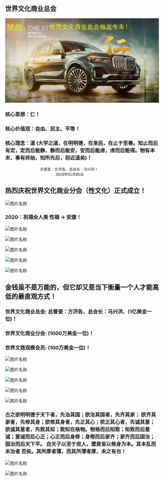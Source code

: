 ## 世界文化商业总会  
![图片名称](https://raw.githubusercontent.com/maxinghong/maxinghong.github.io/master/BMWX7x.jpg)

### 核心思想：仁！

### 核心价值观：自由、民主、平等！

### 核心理念：道 (大学之道，在明明德，在亲民，在止于至善。知止而后有定，定而后能静，静而后能安，安而后能虑，虑而后能得。物有本末，事有终始，知所先后，则近道矣)！

                    总督查：方济各、总会长：马兴洪！
                           2020年01月05日
                                                                     


## 热烈庆祝世界文化商业分会（性文化）正式成立！

![图片名称](https://timgsa.baidu.com/timg?image&quality=80&size=b9999_10000&sec=1577944436534&di=77d610a7a6e0634d2c23c4cdf6fc984d&imgtype=0&src=http%3A%2F%2Fg-search1.alicdn.com%2Fimg%2Fbao%2Fuploaded%2Fi1%2F4053667861%2FO1CN01u10SOT27wNyMWsO4F_%2521%25214053667861.jpg_300x300.jpg)

### 2020：祝福全人类 性福 -> 安康！

![图片名称](https://timgsa.baidu.com/timg?image&quality=80&size=b9999_10000&sec=1577940898003&di=134d915399fa33ed1826c54732fb2a70&imgtype=0&src=http%3A%2F%2Fs15.sinaimg.cn%2Fmiddle%2F472302e9gb3ce40cf0c5e%26690)

![图片名称](https://timgsa.baidu.com/timg?image&quality=80&size=b9999_10000&sec=1577437571925&di=d6383aab3fe9615a92b7d7001c38220a&imgtype=0&src=http%3A%2F%2Fgss0.baidu.com%2F94o3dSag_xI4khGko9WTAnF6hhy%2Fzhidao%2Fpic%2Fitem%2Ffcfaaf51f3deb48fa438cb07fb1f3a292cf57891.jpg)

![图片名称](http://img.mp.itc.cn/upload/20170208/c0136f901aa24aceb277c6a82ff297ea_th.jpg)

![图片名称](https://timgsa.baidu.com/timg?image&quality=80&size=b9999_10000&sec=1578536440&di=3ddcec316cff228aacde55aac8ae6962&imgtype=jpg&er=1&src=http%3A%2F%2Fa4.att.hudong.com%2F41%2F33%2F19300544273493153257339105813.png)


![图片名称](https://timgsa.baidu.com/timg?image&quality=80&size=b9999_10000&sec=1577942520091&di=6e1eccb312ec3b7cf578ec7723984b2d&imgtype=0&src=http%3A%2F%2Fimg1.qunarzz.com%2Ftravel%2Fd3%2F1708%2Fe3%2F9e3cb42c56bf1ab5.jpg_r_720x480x95_dbea8551.jpg)


##  金钱虽不是万能的，但它却又是当下衡量一个人才能高低的最直观方式！

### 世界文化商业总会: 总督查：方济各、总会长：马兴洪、(1亿美金一位)！
### 世界文化商业分会: (1000万美金一位)！
### 世界文商观察会员: (100万美金一位)！ 

![图片名称](https://timgsa.baidu.com/timg?image&quality=80&size=b9999_10000&sec=1578023446458&di=b8f4b810340ab2cadfde67fd3cb1d8b0&imgtype=0&src=http%3A%2F%2Fimg.yzcdn.cn%2Fupload_files%2F2018%2F07%2F21%2FFgHV6sJX_VB-Nl-NFEk7wyywB2VJ.jpg%3FimageView2%2F2%2Fw%2F580%2Fh%2F580%2Fq%2F75%2Fformat%2Fjpg)

![图片名称](https://timgsa.baidu.com/timg?image&quality=80&size=b9999_10000&sec=1578026699787&di=7fe6d69c77ec14408cf1951df0e752c6&imgtype=0&src=http%3A%2F%2F91cycn.37cy.com%2Fwww91cycn%2Fupload%2F12-08-12%2F13447505282201.jpg)

![图片名称](https://timgsa.baidu.com/timg?image&quality=80&size=b9999_10000&sec=1578621501&di=80e65a79f52b10a1ac0298e703dd50b7&imgtype=jpg&er=1&src=http%3A%2F%2Fwww.dv37.com%2Fupload%2Feditor%2F201411%2F1416895680_962883.jpg)

![图片名称](http://pic1.zhimg.com/v2-927786d0a4da794b62a676cd30c6bf41_1200x500.jpg)

![图片名称](https://timgsa.baidu.com/timg?image&quality=80&size=b9999_10000&sec=1578124684123&di=92c6b91f95b7ad91c15bed220fb4dc57&imgtype=0&src=http%3A%2F%2Fwww.track-roller.com%2Fimg%2Ftk27100152.jpg)

### 古之欲明明德于天下者，先治其国；欲治其国者，先齐其家； 欲齐其家者，先修其身；欲修其身者，先正其心；欲正其心者，先诚其意；欲诚其意者，先致其知；致知在格物。物格而后知致；知致而后意诚；意诚而后心正；心正而后身修；身修而后家齐；家齐而后国治；国治而后天下平。 自天子以至于庶人，壹是皆以修身为本。其本乱而末治者 否矣。其所厚者薄，而其所薄者厚，未之有也！

![图片名称](https://timgsa.baidu.com/timg?image&quality=80&size=b9999_10000&sec=1578227335342&di=34d4d6ff384c3af335e4d797cf167adc&imgtype=0&src=http%3A%2F%2Fs1.sinaimg.cn%2Fbmiddle%2F56bc687cnd09e74238360%26690)

![图片名称](https://ss1.bdstatic.com/70cFvXSh_Q1YnxGkpoWK1HF6hhy/it/u=251529049,2984637294&fm=26&gp=0.jpg)
